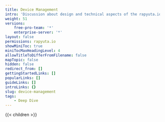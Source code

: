 ```yaml
---
title: Device Management
intro: 'Discussion about design and technical aspects of the rapyuta.io platform. Detailed information about features, use-cases and best practices'
weight: 51
versions:
    free-pro-team: '*'
    enterprise-server: '*'
layout: false
permissions: rapyuta.io
showMiniToc: true
miniTocMaxHeadingLevel: 4
allowTitleToDifferFromFilename: false
mapTopic: false
hidden: false
redirect_from: []
gettingStartedLinks: []
popularLinks: []
guideLinks: []
introLinks: {}
slug: device-management
tags:
    - Deep Dive
---
```


{{< children >}}
